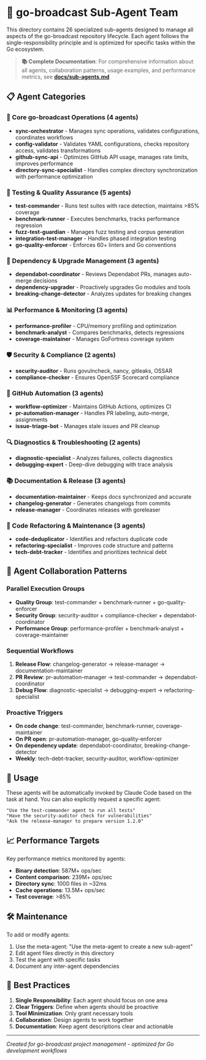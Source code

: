 # 🚀 go-broadcast Sub-Agent Team

This directory contains 26 specialized sub-agents designed to manage all aspects of the go-broadcast repository lifecycle. Each agent follows the single-responsibility principle and is optimized for specific tasks within the Go ecosystem.

> **📚 Complete Documentation**: For comprehensive information about all agents, collaboration patterns, usage examples, and performance metrics, see [**docs/sub-agents.md**](../../docs/sub-agents.md)

## 📋 Agent Categories

### 🔧 Core go-broadcast Operations (4 agents)
- **sync-orchestrator** - Manages sync operations, validates configurations, coordinates workflows
- **config-validator** - Validates YAML configurations, checks repository access, validates transformations
- **github-sync-api** - Optimizes GitHub API usage, manages rate limits, improves performance
- **directory-sync-specialist** - Handles complex directory synchronization with performance optimization

### 🧪 Testing & Quality Assurance (5 agents)
- **test-commander** - Runs test suites with race detection, maintains >85% coverage
- **benchmark-runner** - Executes benchmarks, tracks performance regression
- **fuzz-test-guardian** - Manages fuzz testing and corpus generation
- **integration-test-manager** - Handles phased integration testing
- **go-quality-enforcer** - Enforces 60+ linters and Go conventions

### 🔄 Dependency & Upgrade Management (3 agents)
- **dependabot-coordinator** - Reviews Dependabot PRs, manages auto-merge decisions
- **dependency-upgrader** - Proactively upgrades Go modules and tools
- **breaking-change-detector** - Analyzes updates for breaking changes

### 📊 Performance & Monitoring (3 agents)
- **performance-profiler** - CPU/memory profiling and optimization
- **benchmark-analyst** - Compares benchmarks, detects regressions
- **coverage-maintainer** - Manages GoFortress coverage system

### 🛡️ Security & Compliance (2 agents)
- **security-auditor** - Runs govulncheck, nancy, gitleaks, OSSAR
- **compliance-checker** - Ensures OpenSSF Scorecard compliance

### 🤖 GitHub Automation (3 agents)
- **workflow-optimizer** - Maintains GitHub Actions, optimizes CI
- **pr-automation-manager** - Handles PR labeling, auto-merge, assignments
- **issue-triage-bot** - Manages stale issues and PR cleanup

### 🔍 Diagnostics & Troubleshooting (2 agents)
- **diagnostic-specialist** - Analyzes failures, collects diagnostics
- **debugging-expert** - Deep-dive debugging with trace analysis

### 📚 Documentation & Release (3 agents)
- **documentation-maintainer** - Keeps docs synchronized and accurate
- **changelog-generator** - Generates changelogs from commits
- **release-manager** - Coordinates releases with goreleaser

### 🔨 Code Refactoring & Maintenance (3 agents)
- **code-deduplicator** - Identifies and refactors duplicate code
- **refactoring-specialist** - Improves code structure and patterns
- **tech-debt-tracker** - Identifies and prioritizes technical debt

## 🔄 Agent Collaboration Patterns

### Parallel Execution Groups
- **Quality Group**: test-commander + benchmark-runner + go-quality-enforcer
- **Security Group**: security-auditor + compliance-checker + dependabot-coordinator
- **Performance Group**: performance-profiler + benchmark-analyst + coverage-maintainer

### Sequential Workflows
1. **Release Flow**: changelog-generator → release-manager → documentation-maintainer
2. **PR Review**: pr-automation-manager → test-commander → dependabot-coordinator
3. **Debug Flow**: diagnostic-specialist → debugging-expert → refactoring-specialist

### Proactive Triggers
- **On code change**: test-commander, benchmark-runner, coverage-maintainer
- **On PR open**: pr-automation-manager, go-quality-enforcer
- **On dependency update**: dependabot-coordinator, breaking-change-detector
- **Weekly**: tech-debt-tracker, security-auditor, workflow-optimizer

## 🚀 Usage

These agents will be automatically invoked by Claude Code based on the task at hand. You can also explicitly request a specific agent:

```
"Use the test-commander agent to run all tests"
"Have the security-auditor check for vulnerabilities"
"Ask the release-manager to prepare version 1.2.0"
```

## 📈 Performance Targets

Key performance metrics monitored by agents:
- **Binary detection**: 587M+ ops/sec
- **Content comparison**: 239M+ ops/sec
- **Directory sync**: 1000 files in ~32ms
- **Cache operations**: 13.5M+ ops/sec
- **Test coverage**: >85%

## 🛠️ Maintenance

To add or modify agents:
1. Use the meta-agent: "Use the meta-agent to create a new sub-agent"
2. Edit agent files directly in this directory
3. Test the agent with specific tasks
4. Document any inter-agent dependencies

## 📝 Best Practices

1. **Single Responsibility**: Each agent should focus on one area
2. **Clear Triggers**: Define when agents should be proactive
3. **Tool Minimization**: Only grant necessary tools
4. **Collaboration**: Design agents to work together
5. **Documentation**: Keep agent descriptions clear and actionable

---

*Created for go-broadcast project management - optimized for Go development workflows*
